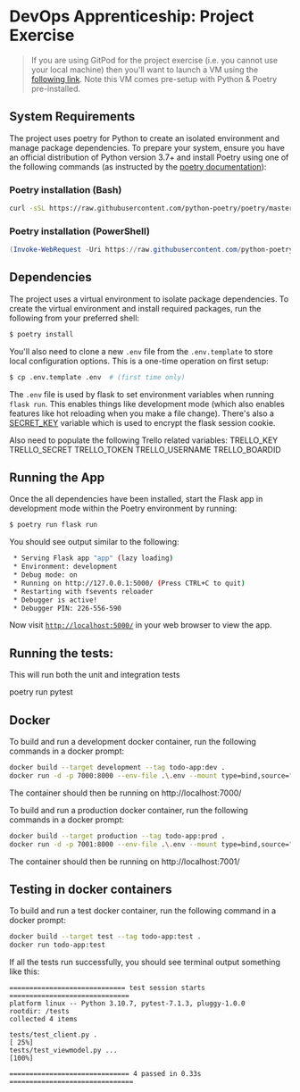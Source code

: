 # DevOps Apprenticeship: Project Exercise

> If you are using GitPod for the project exercise (i.e. you cannot use your local machine) then you'll want to launch a VM using the [following link](https://gitpod.io/#https://github.com/CorndelWithSoftwire/DevOps-Course-Starter). Note this VM comes pre-setup with Python & Poetry pre-installed.

## System Requirements

The project uses poetry for Python to create an isolated environment and manage package dependencies. To prepare your system, ensure you have an official distribution of Python version 3.7+ and install Poetry using one of the following commands (as instructed by the [poetry documentation](https://python-poetry.org/docs/#system-requirements)):

### Poetry installation (Bash)

```bash
curl -sSL https://raw.githubusercontent.com/python-poetry/poetry/master/install-poetry.py | python -
```

### Poetry installation (PowerShell)

```powershell
(Invoke-WebRequest -Uri https://raw.githubusercontent.com/python-poetry/poetry/master/install-poetry.py -UseBasicParsing).Content | python -
```

## Dependencies

The project uses a virtual environment to isolate package dependencies. To create the virtual environment and install required packages, run the following from your preferred shell:

```bash
$ poetry install
```

You'll also need to clone a new `.env` file from the `.env.template` to store local configuration options. This is a one-time operation on first setup:

```bash
$ cp .env.template .env  # (first time only)
```

The `.env` file is used by flask to set environment variables when running `flask run`. This enables things like development mode (which also enables features like hot reloading when you make a file change). There's also a [SECRET_KEY](https://flask.palletsprojects.com/en/1.1.x/config/#SECRET_KEY) variable which is used to encrypt the flask session cookie.

Also need to populate the following Trello related variables:
TRELLO_KEY
TRELLO_SECRET
TRELLO_TOKEN
TRELLO_USERNAME
TRELLO_BOARDID


## Running the App

Once the all dependencies have been installed, start the Flask app in development mode within the Poetry environment by running:
```bash
$ poetry run flask run
```

You should see output similar to the following:
```bash
 * Serving Flask app "app" (lazy loading)
 * Environment: development
 * Debug mode: on
 * Running on http://127.0.0.1:5000/ (Press CTRL+C to quit)
 * Restarting with fsevents reloader
 * Debugger is active!
 * Debugger PIN: 226-556-590
```
Now visit [`http://localhost:5000/`](http://localhost:5000/) in your web browser to view the app.


## Running the tests:

This will run both the unit and integration tests

poetry run pytest




## Docker
To build and run a development docker container, run the following commands in a docker prompt:
```bash
docker build --target development --tag todo-app:dev .
docker run -d -p 7000:8000 --env-file .\.env --mount type=bind,source="$(pwd)"/todo_app,target=/todo_app todo-app:dev
```

The container should then be running on http://localhost:7000/

To build and run a production docker container, run the following commands in a docker prompt:
```bash
docker build --target production --tag todo-app:prod .
docker run -d -p 7001:8000 --env-file .\.env --mount type=bind,source="$(pwd)"/todo_app,target=/todo_app todo-app:prod
```

The container should then be running on http://localhost:7001/

## Testing in docker containers
To build and run a test docker container, run the following command in a docker prompt:
```bash
docker build --target test --tag todo-app:test .
docker run todo-app:test
```

If all the tests run successfully, you should see terminal output something like this:

```
============================= test session starts ==============================
platform linux -- Python 3.10.7, pytest-7.1.3, pluggy-1.0.0
rootdir: /tests
collected 4 items

tests/test_client.py .                                                    [ 25%]
tests/test_viewmodel.py ...                                               [100%]

============================== 4 passed in 0.33s ===============================
```